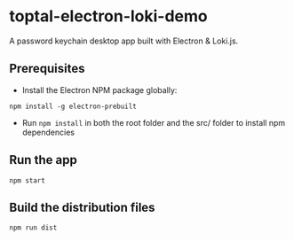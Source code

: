 # toptal-electron-loki-demo

A password keychain desktop app built with Electron & Loki.js.

## Prerequisites

 - Install the Electron NPM package globally:

```shell
npm install -g electron-prebuilt
```

 - Run `npm install` in both the root folder and the src/ folder to install npm dependencies

## Run the app

```shell
npm start
```

## Build the distribution files

```shell
npm run dist
```
